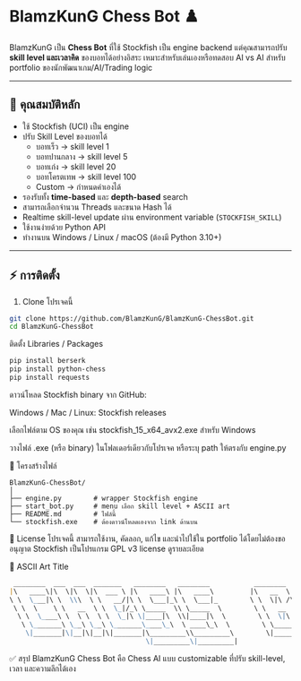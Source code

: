 # BlamzKunG Chess Bot ♟️

BlamzKunG เป็น **Chess Bot** ที่ใช้ Stockfish เป็น engine backend แต่คุณสามารถปรับ **skill level และเวลาคิด** ของบอทได้อย่างอิสระ เหมาะสำหรับเล่นเองหรือทดสอบ AI vs AI สำหรับ portfolio ของนักพัฒนาเกม/AI/Trading logic

---

## 🎯 คุณสมบัติหลัก

- ใช้ Stockfish (UCI) เป็น engine
- ปรับ Skill Level ของบอทได้
  - บอทเร็ว → skill level 1
  - บอทปานกลาง → skill level 5
  - บอทเก่ง → skill level 20
  - บอทโครตเทพ → skill level 100
  - Custom → กำหนดค่าเองได้
- รองรับทั้ง **time-based** และ **depth-based** search
- สามารถเลือกจำนวน Threads และขนาด Hash ได้
- Realtime skill-level update ผ่าน environment variable (`STOCKFISH_SKILL`)
- ใช้งานง่ายด้วย Python API
- ทำงานบน Windows / Linux / macOS (ต้องมี Python 3.10+)

---

## ⚡ การติดตั้ง

1. Clone โปรเจคนี้
```bash
git clone https://github.com/BlamzKunG/BlamzKunG-ChessBot.git
cd BlamzKunG-ChessBot
```
ติดตั้ง Libraries / Packages
```bash
pip install berserk
pip install python-chess
pip install requests
```
ดาวน์โหลด Stockfish binary จาก GitHub:

Windows / Mac / Linux: Stockfish releases

เลือกไฟล์ตาม OS ของคุณ เช่น stockfish_15_x64_avx2.exe สำหรับ Windows

วางไฟล์ .exe (หรือ binary) ในโฟลเดอร์เดียวกับโปรเจค หรือระบุ path ให้ตรงกับ engine.py

📂 โครงสร้างไฟล์
```pgsql
BlamzKunG-ChessBot/
│
├── engine.py        # wrapper Stockfish engine
├── start_bot.py     # menu เลือก skill level + ASCII art
├── README.md        # ไฟล์นี้
└── stockfish.exe    # ต้องดาวน์โหลดเองจาก link ด้านบน
```
📝 License
โปรเจคนี้ สามารถใช้งาน, คัดลอก, แก้ไข และนำไปใช้ใน portfolio ได้โดยไม่ต้องขออนุญาต
Stockfish เป็นโปรแกรม GPL v3 license ดูรายละเอียด

🎨 ASCII Art Title
```markdown
 ________  ___  ___  _______   ________   ________           ________  ________  _________   
|\   ____\|\  \|\  \|\  ___ \ |\   ____\ |\   ____\         |\   __  \|\   __  \|\___   ___\ 
\ \  \___|\ \  \\\  \ \   __/|\ \  \___|_\ \  \___|_        \ \  \|\ /\ \  \|\  \|___ \  \_| 
 \ \  \    \ \   __  \ \  \_|/_\ \_____  \\ \_____  \        \ \   __  \ \  \\\  \   \ \  \  
  \ \  \____\ \  \ \  \ \  \_|\ \|____|\  \\|____|\  \        \ \  \|\  \ \  \\\  \   \ \  \ 
   \ \_______\ \__\ \__\ \_______\____\_\  \ ____\_\  \        \ \_______\ \_______\   \ \__\
    \|_______|\|__|\|__|\|_______|\_________\\_________\        \|_______|\|_______|    \|__|
                                  \|_________\|_________|                                     
```
✅ สรุป
BlamzKunG Chess Bot คือ Chess AI แบบ customizable ที่ปรับ skill-level, เวลา และความลึกได้เอง

